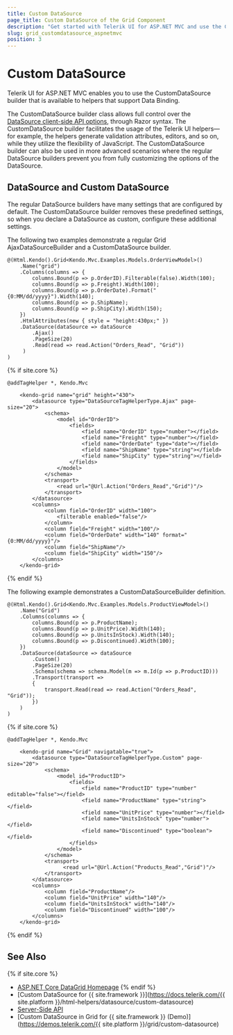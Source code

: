 ```yaml
---
title: Custom DataSource
page_title: Custom DataSource of the Grid Component
description: "Get started with Telerik UI for ASP.NET MVC and use the CustomDataSource builder for the Grid component."
slug: grid_customdatasource_aspnetmvc
position: 3
---
```


# Custom DataSource

Telerik UI for ASP.NET MVC enables you to use the CustomDataSource builder that is available to helpers that support Data Binding.

The CustomDataSource builder class allows full control over the [DataSource client-side API options](https://docs.telerik.com/kendo-ui/api/javascript/data/datasource), through Razor syntax. The CustomDataSource builder facilitates the usage of the Telerik UI helpers&mdash;for example, the helpers generate validation attributes, editors, and so on, while they utilize the flexibility of JavaScript. The CustomDataSource builder can also be used in more advanced scenarios where the regular DataSource builders prevent you from fully customizing the options of the DataSource.

## DataSource and Custom DataSource

The regular DataSource builders have many settings that are configured by default. The CustomDataSource builder removes these predefined settings, so when you declare a DataSource as custom, configure these additional settings.

The following two examples demonstrate a regular Grid AjaxDataSourceBuilder and a CustomDataSource builder.

```HtmlHelper
@(Html.Kendo().Grid<Kendo.Mvc.Examples.Models.OrderViewModel>()    
    .Name("grid")
    .Columns(columns => {
        columns.Bound(p => p.OrderID).Filterable(false).Width(100);
        columns.Bound(p => p.Freight).Width(100);
        columns.Bound(p => p.OrderDate).Format("{0:MM/dd/yyyy}").Width(140);
        columns.Bound(p => p.ShipName);
        columns.Bound(p => p.ShipCity).Width(150);
    })
    .HtmlAttributes(new { style = "height:430px;" })
    .DataSource(dataSource => dataSource
        .Ajax()
        .PageSize(20)
        .Read(read => read.Action("Orders_Read", "Grid"))
     )
)
```
{% if site.core %}
```TagHelper
@addTagHelper *, Kendo.Mvc

    <kendo-grid name="grid" height="430">
        <datasource type="DataSourceTagHelperType.Ajax" page-size="20">
            <schema>
                <model id="OrderID">
                    <fields>
                        <field name="OrderID" type="number"></field>
                        <field name="Freight" type="number"></field>
                        <field name="OrderDate" type="date"></field>
                        <field name="ShipName" type="string"></field>
                        <field name="ShipCity" type="string"></field>
                    </fields>
                </model>
            </schema>
            <transport>
                <read url="@Url.Action("Orders_Read","Grid")"/>
            </transport>
        </datasource>
        <columns>
            <column field="OrderID" width="100">
                <filterable enabled="false"/>
            </column>
            <column field="Freight" width="100"/>
            <column field="OrderDate" width="140" format="{0:MM/dd/yyyy}"/>
            <column field="ShipName"/>
            <column field="ShipCity" width="150"/>
        </columns>
    </kendo-grid>
```
{% endif %}

The following example demonstrates a CustomDataSourceBuilder definition.

```HtmlHelper
@(Html.Kendo().Grid<Kendo.Mvc.Examples.Models.ProductViewModel>()    
    .Name("Grid")    
    .Columns(columns => {        
        columns.Bound(p => p.ProductName);
        columns.Bound(p => p.UnitPrice).Width(140);
        columns.Bound(p => p.UnitsInStock).Width(140);
        columns.Bound(p => p.Discontinued).Width(100);
    })
    .DataSource(dataSource => dataSource        
        .Custom()         
        .PageSize(20)
        .Schema(schema => schema.Model(m => m.Id(p => p.ProductID)))
        .Transport(transport =>
        {
            transport.Read(read => read.Action("Orders_Read", "Grid"));
        })
    )
)
```
{% if site.core %}
```TagHelper
@addTagHelper *, Kendo.Mvc

    <kendo-grid name="Grid" navigatable="true">
        <datasource type="DataSourceTagHelperType.Custom" page-size="20">
            <schema>
                <model id="ProductID">
                    <fields>
                        <field name="ProductID" type="number" editable="false"></field>
                        <field name="ProductName" type="string"></field>
                        <field name="UnitPrice" type="number"></field>
                        <field name="UnitsInStock" type="number"></field>
                        <field name="Discontinued" type="boolean"></field>
                    </fields>
                </model>
            </schema>
            <transport>
                  <read url="@Url.Action("Products_Read","Grid")"/>
            </transport>
        </datasource>
        <columns>
            <column field="ProductName"/>
            <column field="UnitPrice" width="140"/>
            <column field="UnitsInStock" width="140"/>
            <column field="Discontinued" width="100"/>
        </columns>
    </kendo-grid>
```
{% endif %}

## See Also

{% if site.core %}
* [ASP.NET Core DataGrid Homepage](https://www.telerik.com/aspnet-core-ui/grid)
{% endif %}
* [Custom DataSource for {{ site.framework }}](https://docs.telerik.com/{{ site.platform }}/html-helpers/datasource/custom-datasource)
* [Server-Side API](/api/grid)
* [Custom DataSource in Grid for {{ site.framework }} (Demo)](https://demos.telerik.com/{{ site.platform }}/grid/custom-datasource)

